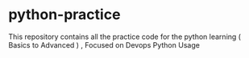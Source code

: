 # python-practice
This repository contains all the practice code for the python learning ( Basics to Advanced ) , Focused on Devops Python Usage 
